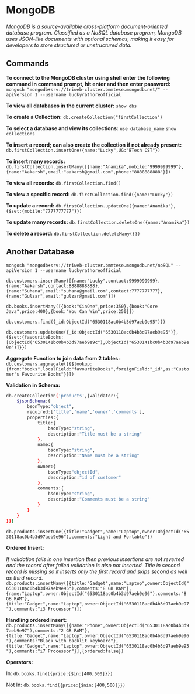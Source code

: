 # MongoDB

_MongoDB is a source-available cross-platform document-oriented database program. Classified as a NoSQL database program, MongoDB uses JSON-like documents with optional schemas, making it easy for developers to store structured or unstructured data._

## Commands

**To connect to the MongoDB cluster using shell enter the following command in command prompt, hit enter and then enter password:**
`mongosh "mongodb+srv://triweb-cluster.bmmtese.mongodb.net/" --apiVersion 1 --username luckyrathoreofficial`

**To view all databases in the current cluster:**
`show dbs`

**To create a Collection:**
`db.createCollection("firstCollection")`

**To select a database and view its collections:**
`use database_name`
`show collections`

**To insert a record; can also create the collection if not already present:**
`db.firstCollection.insertOne({name:"Lucky",UG:"BTech CST"})`

**To insert many records:**
`db.firstCollection.insertMany([{name:"Anamika",mobile:"9999999999"},{name:"Aakarsh",email:"aakarsh@gmail.com",phone:"8888888888"}])`

**To view all records:**
`db.firstCollection.find()`

**To view a specific record:**
`db.firstCollection.find({name:"Lucky"})`

**To update a record:**
`db.firstCollection.updateOne({name:"Anamika"},{$set:{mobile:"7777777777"}})`

**To update many records:**
`db.firstCollection.deleteOne({name:"Anamika"})`

**To delete a record:**
`db.firstCollection.deleteMany({})`

## Another Database

`mongosh "mongodb+srv://triweb-cluster.bmmtese.mongodb.net/noSQL" --apiVersion 1 --username luckyrathoreofficial`

`db.customers.insertMany([{name:"Lucky",contact:9999999999},{name:"Aakarsh",contact:8888888888},{name:"Suhana",email:"suhana@gmail.com",contact:7777777777},{name:"Gulzar",email:"gulzar@gmail.com"}])`

`db.books.insertMany([{book:"CinOne",price:350},{book:"Core Java",price:400},{book:"You Can Win",price:250}])`

`db.customers.find({_id:ObjectId("6530118ac0b4b3d97aeb9e95")})`

`db.customers.updateOne({_id:ObjectId("6530118ac0b4b3d97aeb9e95")},{$set:{favouriteBooks:[ObjectId("6530141bc0b4b3d97aeb9e9c"),ObjectId("6530141bc0b4b3d97aeb9e9e")]}})`

**Aggregate Function to join data from 2 tables:**
`db.customers.aggregate([{$lookup:{from:"books",localField:"favouriteBooks",foreignField:"_id",as:"Customer's Favourite Books"}}])`

**Validation in Schema:**

```bash
db.createCollection('products',{validator:{
    $jsonSchema:{
        bsonType:"object",
        required:['title','name','owner','comments'],
        properties:{
            title:{
                bsonType:"string",
                description:"Title must be a string"
            },
            name:{
                bsonType:"string",
                description:"Name must be a string"
            },
            owner:{
                bsonType:"objectId",
                description:"id of customer"
            },
            comments:{
                bsonType:"string",
                description:"Comments must be a string"
            }
        }
    }
}})
```

`db.products.insertOne({title:"Gadget",name:"Laptop",owner:ObjectId("6530118ac0b4b3d97aeb9e96"),comments:"Light and Portable"})`

**Ordered Insert:**

_If validation fails in one insertion then previous insertions are not reverted and the record after failed validation is also not inserted. Title in second record is missing so it inserts only the first record and skips second as well as third record._
`db.products.insertMany([{title:"Gadget",name:"Laptop",owner:ObjectId("6530118ac0b4b3d97aeb9e95"),comments:"8 GB RAM"},{name:"Laptop",owner:ObjectId("6530118ac0b4b3d97aeb9e96"),comments:"8 GB RAM"},{title:"Gadget",name:"Laptop",owner:ObjectId("6530118ac0b4b3d97aeb9e97"),comments:"i3 Processor"}])`

**Handling ordered insert:**
`db.products.insertMany([{name:"Phone",owner:ObjectId("6530118ac0b4b3d97aeb9e97"),comments:"2 GB RAM"},{title:"Gadget",name:"Laptop",owner:ObjectId("6530118ac0b4b3d97aeb9e96"),comments:"Black with backlit keyboard"},{title:"Gadget",name:"Laptop",owner:ObjectId("6530118ac0b4b3d97aeb9e95"),comments:"i7 Processor"}],{ordered:false})`

**Operators:**

In:
`db.books.find({price:{$in:[400,500]}})`

Not In:
`db.books.find({price:{$nin:[400,500]}})`

